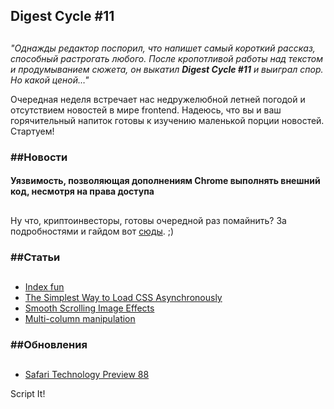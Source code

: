 ## Digest Cycle #11

## 

_"Однажды редактор поспорил, что напишет самый короткий рассказ, способный растрогать любого. После кропотливой работы над текстом и продумыванием сюжета, он выкатил **Digest Cycle #11** и выиграл спор. Но какой ценой…"_

Очередная неделя встречает нас недружелюбной летней погодой и отсутствием новостей в мире frontend. Надеюсь, что вы и ваш горячительный напиток готовы к изучению маленькой порции новостей. Стартуем!

### ##Новости

#### Уязвимость, позволяющая дополнениям Chrome выполнять внешний код, несмотря на права доступа

## 

Ну что, криптоинвесторы, готовы очередной раз помайнить? За подробностями и гайдом вот [сюды](https://vk.com/away.php?to=https%3A%2F%2Fwww.opennet.ru%2Fopennews%2Fart.shtml%3Fnum%3D51142). ;)

### ##Статьи

## 

- [Index fun](https://vk.com/away.php?to=https%3A%2F%2Fpsuter.net%2F2019%2F07%2F07%2Fz-index)
- [The Simplest Way to Load CSS Asynchronously](https://vk.com/away.php?to=https%3A%2F%2Fwww.filamentgroup.com%2Flab%2Fload-css-simpler%2F)
- [Smooth Scrolling Image Effects](https://vk.com/away.php?to=https%3A%2F%2Ftympanus.net%2Fcodrops%2F2019%2F07%2F23%2Fsmooth-scrolling-image-effects%2F)
- [Multi-column manipulation](https://vk.com/away.php?to=https%3A%2F%2Fevery-layout.dev%2Fblog%2Fmulti-column-manipulation%2F)

### ##Обновления

## 

- [Safari Technology Preview 88](https://vk.com/away.php?to=https%3A%2F%2Fwebkit.org%2Fblog%2F9445%2Frelease-notes-for-safari-technology-preview-88%2F)

Script It!
